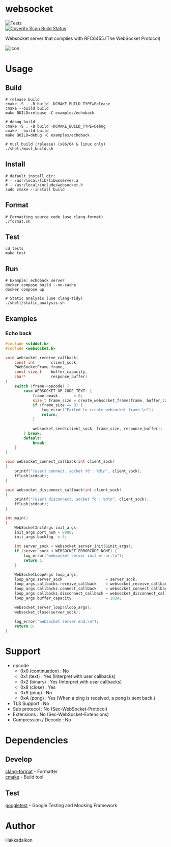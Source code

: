 # websocket  
![Tests](https://github.com/Hakkadaikon/websocket/actions/workflows/test.yml/badge.svg)  
<a href="https://scan.coverity.com/projects/hakkadaikon-websocket">
  <img alt="Coverity Scan Build Status"
       src="https://scan.coverity.com/projects/31257/badge.svg"/>
</a>

Websocket server that complies with RFC6455.(The WebSocket Protocol)  

![icon](https://github.com/user-attachments/assets/7f02a1de-a4cf-456f-b833-30b2e1c440d1)

# Usage  
## Build  

```shell  
# release build
cmake -S . -B build -DCMAKE_BUILD_TYPE=Release
cmake --build build
make BUILD=release -C examples/echoback 

# debug build
cmake -S . -B build -DCMAKE_BUILD_TYPE=Debug
cmake --build build
make BUILD=debug -C examples/echoback 

# musl build (release) (x86/64 & linux only)
./shell/musl_build.sh
```

## Install  

```shell  
# default install dir:
# - /usr/local/lib/libwsserver.a
# - /usr/local/include/websocket.h
sudo cmake --install build
```

## Format  

```shell  
# Formatting source code (use clang-format)
./format.sh
```

## Test  

```shell  
cd tests
make test
```

## Run  

```shell  
# Example: echoback server
docker compose build --no-cache
docker compose up

# Static analysis (use clang-tidy)
./shell/static_analysis.sh
```

## Examples  
### Echo back  

```c
#include <stddef.h>
#include <websocket.h>

void websocket_receive_callback(
    const int       client_sock,
    PWebSocketFrame frame,
    const size_t    buffer_capacity,
    char*           response_buffer)
{
    switch (frame->opcode) {
        case WEBSOCKET_OP_CODE_TEXT: {
            frame->mask       = 0;
            size_t frame_size = create_websocket_frame(frame, buffer_capacity, response_buffer);
            if (frame_size == 0) {
                log_error("Failed to create websocket frame.\n");
                return;
            }

            websocket_send(client_sock, frame_size, response_buffer);
        } break;
        default:
            break;
    }
}

void websocket_connect_callback(int client_sock)
{
    printf("[user] connect. socket fd : %d\n", client_sock);
    fflush(stdout);
}

void websocket_disconnect_callback(int client_sock)
{
    printf("[user] disconnect. socket fd : %d\n", client_sock);
    fflush(stdout);
}

int main()
{
    WebSocketInitArgs init_args;
    init_args.port_num = 8080;
    init_args.backlog  = 5;

    int server_sock = websocket_server_init(&init_args);
    if (server_sock < WEBSOCKET_ERRORCODE_NONE) {
        log_error("websocket server init error.\n");
        return 1;
    }

    WebSocketLoopArgs loop_args;
    loop_args.server_sock                   = server_sock;
    loop_args.callbacks.receive_callback    = websocket_receive_callback;
    loop_args.callbacks.connect_callback    = websocket_connect_callback;
    loop_args.callbacks.disconnect_callback = websocket_disconnect_callback;
    loop_args.buffer_capacity               = 1024;

    websocket_server_loop(&loop_args);
    websocket_close(server_sock);

    log_error("websocket server end.\n");
    return 0;
}
```

# Support  
- opcode  
  - 0x0 (continuation)   : No  
  - 0x1 (text)           : Yes (Interpret with user callbacks)  
  - 0x2 (binary)         : Yes (Interpret with user callbacks)  
  - 0x8 (close)          : Yes  
  - 0x9 (ping)           : No  
  - 0xA (pong)           : Yes (When a ping is received, a pong is sent back.)  
- TLS Support            : No  
- Sub protocol           : No (Sec-WebSocket-Protocol)  
- Extensions             : No (Sec-WebSocket-Extensions)  
- Compression / Decode   : No  

# Dependencies  
## Develop
[clang-format](https://github.com/llvm/llvm-project/tree/main/clang/tools/clang-format) - Formatter  
[cmake](https://github.com/Kitware/CMake) - Build tool  

## Test  
[googletest](https://github.com/google/googletest) - Google Testing and Mocking Framework  

# Author
Hakkadaikon
